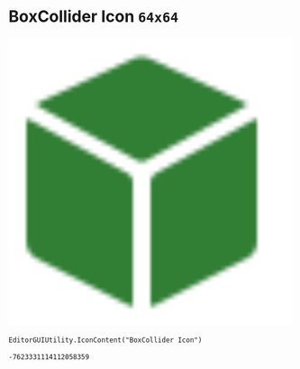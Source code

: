 # BoxCollider Icon `64x64`
<img src="/img/BoxCollider%20Icon.png" width=512 height=512>

``` CSharp
EditorGUIUtility.IconContent("BoxCollider Icon")
```
```
-7623331114112058359
```
